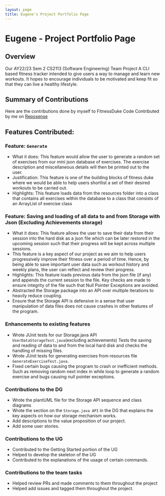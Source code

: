```yaml
---
layout: page
title: Eugene's Project Portfolio Page
---
```


# Eugene - Project Portfolio Page

## Overview

Our AY22/23 Sem 2 CS2113 (Software Engineering) Team Project
A CLI based fitness tracker intended to give users a way to manage and learn new workouts. It hopes to encourage 
individuals to be motivated and keep fit so that they can live a healthy lifestyle.

## Summary of Contributions

Here are the contributions done by myself to FitnessDuke
Code Contributed by me on [Reposense](https://nus-cs2113-ay2223s2.github.io/tp-dashboard/?search=EangJS&sort=groupTitle&sortWithin=title&timeframe=commit&mergegroup=&groupSelect=groupByRepos&breakdown=true&checkedFileTypes=docs~functional-code~test-code~other&since=2023-02-17&tabOpen=true&tabType=authorship&tabAuthor=EangJS&tabRepo=AY2223S2-CS2113-W13-2%2Ftp%5Bmaster%5D&authorshipIsMergeGroup=false&authorshipFileTypes=docs~functional-code~test-code~other&authorshipIsBinaryFileTypeChecked=false&authorshipIsIgnoredFilesChecked=false)

## Features Contributed: 

### Feature: ```Generate``` 
* What it does: This feature would allow the user to generate a random set of exercises from our mini json database
of exercises. The exercise description and miscellaneous details will then be printed out to the user. 
* Justification: This feature is one of the building blocks of fitness duke where we would be able to help users 
  shortlist a set of their desired workouts to be carried out. 
* Highlights: This feature loads data from the resources folder into a class that contains all exercises within the 
  database to a class that consists of an ArrayList of exercise class

### Feature: Saving and loading of all data to and from Storage with Json (Excluding Achievements storage)
* What it does: This feature allows the user to save their data from their session into the hard disk as a json file 
  which can be later restored in the upcoming session such that their progress will be kept across multiple sessions.
* This feature is a key aspect of our project as we aim to help users progressively improve their fitness over a 
  period of time. Hence, by being able to save important user data such as workout history and weekly plans, the 
  user can reflect and review their progress.
* Highlights: This feature loads previous data from the json file (if any) and appends the current session to the 
  file. Key checks are made to ensure integrity of the file such that Null Pointer Exceptions are avoided.
* Abstracted the Storage package into an API over multiple iterations to heavily reduce coupling.
* Ensure that the Storage API is defensive in a sense that user manipulation of data files does not cause crashes in 
  other features of the program.

### Enhancements to existing features
* Wrote JUnit tests for our Storage.java API ```UserDataStorageTest.java```(excluding achievements)
Tests the saving and reading of data to and from the local hard disk and checks the handling of missing files.
* Wrote JUnit tests for generating exercises from resources file ```GenerateExerciseTest.java```.
* Fixed certain bugs causing the program to crash or inefficient methods. Such as removing random next index in 
  while loop to generate a random exercise and bugs causing null pointer exceptions.

### Contributions to the DG
* Wrote the plantUML file for the Storage API sequence and class diagrams
* Wrote the section on the ```Storage.java API``` in the DG that explains the key aspects on how our storage 
  mechanism works.
* Add descriptions to the value proposition of our project.
* Add some user stories.

### Contributions to the UG
* Contributed to the Getting Started portion of the UG
* Helped to develop the skeleton of the UG
* Contributed to the explanations of the usage of certain commands.

### Contributions to the team tasks
* Helped review PRs and made comments to them throughout the project
* Helped add issues and tagged them throughout the project.
